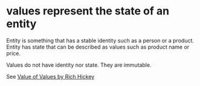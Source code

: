 # values represent the state of an entity
Entity is something that has a stable identity such as a person or a product. Entity has state that can be described as values such as product name or price.

Values do not have identity nor state. They are immutable.

See [Value of Values by Rich Hickey](https://github.com/matthiasn/talk-transcripts/blob/master/Hickey_Rich/ValueOfValues.md)